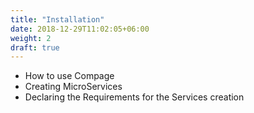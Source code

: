 ```yaml
---
title: "Installation"
date: 2018-12-29T11:02:05+06:00
weight: 2
draft: true
---
```


- How to use Compage
- Creating MicroServices
- Declaring the Requirements for the Services creation